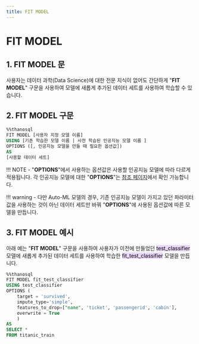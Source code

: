 ```yaml
---
title: FIT MODEL
---
```


# __FIT MODEL__

## __1. FIT MODEL 문__ 

사용자는 데이터 과학(Data Science)에 대한 전문 지식이 없어도 간단하게 "__FIT MODEL__" 구문을 사용하여 모델에 새롭게 추가된 데이터 세트를 사용하여 학습할 수 있습니다.

## __2. FIT MODEL 구문__
```sql
%%thanosql
FIT MODEL [사용자 지정 모델 이름]
USING [기존 학습한 모델 이름 | 사전 학습된 인공지능 모델 이름 ]
OPTIONS ([, 인공지능 모델을 만들 때 필요한 옵션값])
AS
[사용할 데이터 세트]
``` 
!!! NOTE
    - "__OPTIONS__"에서 사용하는 옵션값은 사용할 인공지능 모델에 따라 다르게 적용됩니다. 각 인공지능 모델에 대한 "__OPTIONS__"는 [참조 페이지](/how-to_guides/reference/)에서 확인 가능합니다.

!!! warning
    - 다만 Auto-ML 모델의 경우, 기존 인공지능 모델이 가지고 있던 파라미터 값을 사용하는 것이 아닌 데이터 세트만 바꿔 "__OPTIONS__"에 사용된 옵션값에 따른 모델을 만듭니다.

## __3. FIT MODEL 예시__
아래 예는 "__FIT MODEL__" 구문을 사용하여 사용자가 이전에 만들었던 <mark style="background-color:#E9D7FD ">test_classifier</mark> 모델에 새롭게 추가된 데이터 세트를 사용하여 학습한  <mark style="background-color:#E9D7FD ">fit_test_classifier</mark> 모델을 만듭니다.

```sql
%%thanosql
FIT MODEL fit_test_classifier
USING test_classifier
OPTIONS (
    target = 'survived',
    impute_type='simple',
    features_to_drop=["name", 'ticket', 'passengerid', 'cabin'],
    overwrite = True
    )
AS
SELECT *
FROM titanic_train
```
